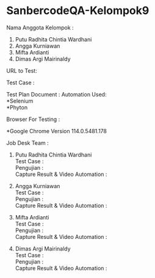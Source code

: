 # SanbercodeQA-Kelompok9

 Nama Anggota Kelompok :
 1. Putu Radhita Chintia Wardhani <br>
 2. Angga Kurniawan <br>
 3. Mifta Ardianti <br>
 4. Dimas Argi Mairinaldy<br>


URL to Test: 

Test Case : 

Test Plan Document : 
Automation Used:<br>
*Selenium<br>
*Phyton<br>

Browser For Testing : <br>

\*Google Chrome Version 114.0.5481.178 <br>

Job Desk Team :

1. Putu Radhita Chintia Wardhani <br>
   Test Case : <br>
   Pengujian : <br>
   Capture Result & Video Automation : <br>

2. Angga Kurniawan <br>
   Test Case : <br>
   Pengujian : <br>
   Capture Result & Video Automation : <br>

3. Mifta Ardianti <br>
   Test Case : <br>
   Pengujian : <br>
   Capture Result & Video Automation : <br>

4. Dimas Argi Mairinaldy <br>
   Test Case : <br>
   Pengujian : <br>
   Capture Result & Video Automation : <br>

